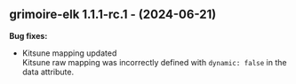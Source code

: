 ## grimoire-elk 1.1.1-rc.1 - (2024-06-21)

**Bug fixes:**

 * Kitsune mapping updated\
   Kitsune raw mapping was incorrectly defined with `dynamic: false` in
   the data attribute.


